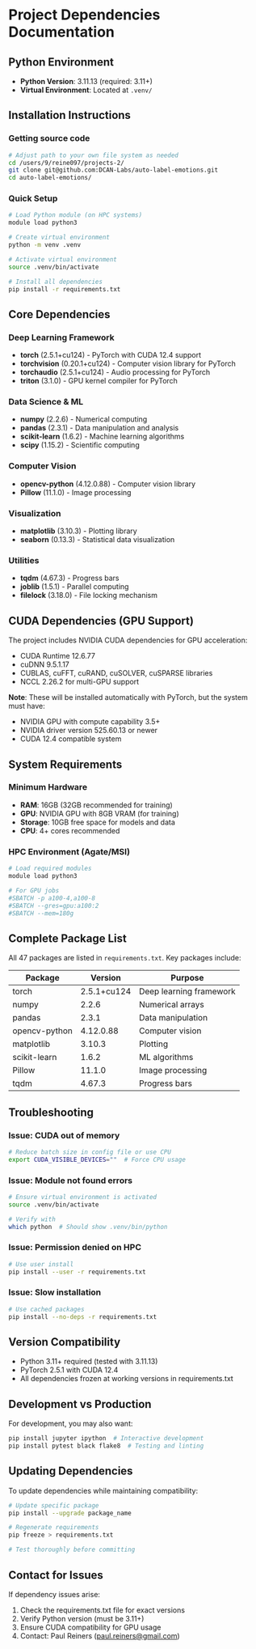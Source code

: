 # Project Dependencies Documentation

## Python Environment

- **Python Version**: 3.11.13 (required: 3.11+)
- **Virtual Environment**: Located at `.venv/`

## Installation Instructions

### Getting source code
```bash
# Adjust path to your own file system as needed
cd /users/9/reine097/projects-2/
git clone git@github.com:DCAN-Labs/auto-label-emotions.git
cd auto-label-emotions/
```

### Quick Setup
```bash
# Load Python module (on HPC systems)
module load python3

# Create virtual environment
python -m venv .venv

# Activate virtual environment
source .venv/bin/activate

# Install all dependencies
pip install -r requirements.txt
```

## Core Dependencies

### Deep Learning Framework
- **torch** (2.5.1+cu124) - PyTorch with CUDA 12.4 support
- **torchvision** (0.20.1+cu124) - Computer vision library for PyTorch
- **torchaudio** (2.5.1+cu124) - Audio processing for PyTorch
- **triton** (3.1.0) - GPU kernel compiler for PyTorch

### Data Science & ML
- **numpy** (2.2.6) - Numerical computing
- **pandas** (2.3.1) - Data manipulation and analysis
- **scikit-learn** (1.6.2) - Machine learning algorithms
- **scipy** (1.15.2) - Scientific computing

### Computer Vision
- **opencv-python** (4.12.0.88) - Computer vision library
- **Pillow** (11.1.0) - Image processing

### Visualization
- **matplotlib** (3.10.3) - Plotting library
- **seaborn** (0.13.3) - Statistical data visualization

### Utilities
- **tqdm** (4.67.3) - Progress bars
- **joblib** (1.5.1) - Parallel computing
- **filelock** (3.18.0) - File locking mechanism

## CUDA Dependencies (GPU Support)

The project includes NVIDIA CUDA dependencies for GPU acceleration:
- CUDA Runtime 12.6.77
- cuDNN 9.5.1.17
- CUBLAS, cuFFT, cuRAND, cuSOLVER, cuSPARSE libraries
- NCCL 2.26.2 for multi-GPU support

**Note**: These will be installed automatically with PyTorch, but the system must have:
- NVIDIA GPU with compute capability 3.5+
- NVIDIA driver version 525.60.13 or newer
- CUDA 12.4 compatible system

## System Requirements

### Minimum Hardware
- **RAM**: 16GB (32GB recommended for training)
- **GPU**: NVIDIA GPU with 8GB VRAM (for training)
- **Storage**: 10GB free space for models and data
- **CPU**: 4+ cores recommended

### HPC Environment (Agate/MSI)
```bash
# Load required modules
module load python3

# For GPU jobs
#SBATCH -p a100-4,a100-8
#SBATCH --gres=gpu:a100:2
#SBATCH --mem=180g
```

## Complete Package List

All 47 packages are listed in `requirements.txt`. Key packages include:

| Package | Version | Purpose |
|---------|---------|---------|
| torch | 2.5.1+cu124 | Deep learning framework |
| numpy | 2.2.6 | Numerical arrays |
| pandas | 2.3.1 | Data manipulation |
| opencv-python | 4.12.0.88 | Computer vision |
| matplotlib | 3.10.3 | Plotting |
| scikit-learn | 1.6.2 | ML algorithms |
| Pillow | 11.1.0 | Image processing |
| tqdm | 4.67.3 | Progress bars |

## Troubleshooting

### Issue: CUDA out of memory
```bash
# Reduce batch size in config file or use CPU
export CUDA_VISIBLE_DEVICES=""  # Force CPU usage
```

### Issue: Module not found errors
```bash
# Ensure virtual environment is activated
source .venv/bin/activate

# Verify with
which python  # Should show .venv/bin/python
```

### Issue: Permission denied on HPC
```bash
# Use user install
pip install --user -r requirements.txt
```

### Issue: Slow installation
```bash
# Use cached packages
pip install --no-deps -r requirements.txt
```

## Version Compatibility

- Python 3.11+ required (tested with 3.11.13)
- PyTorch 2.5.1 with CUDA 12.4
- All dependencies frozen at working versions in requirements.txt

## Development vs Production

For development, you may also want:
```bash
pip install jupyter ipython  # Interactive development
pip install pytest black flake8  # Testing and linting
```

## Updating Dependencies

To update dependencies while maintaining compatibility:
```bash
# Update specific package
pip install --upgrade package_name

# Regenerate requirements
pip freeze > requirements.txt

# Test thoroughly before committing
```

## Contact for Issues

If dependency issues arise:
1. Check the requirements.txt file for exact versions
2. Verify Python version (must be 3.11+)
3. Ensure CUDA compatibility for GPU usage
4. Contact: Paul Reiners (paul.reiners@gmail.com)
